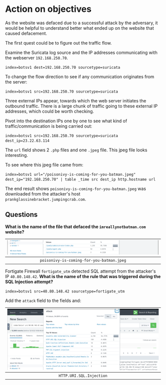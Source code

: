 # Action on objectives

As the website was defaced due to a successful attack by the adversary, it would be helpful to understand better 
what ended up on the website that caused defacement.

The first quest could be to figure out the traffic flow.

Examine the Suricata log source and the IP addresses communicating with the webserver `192.168.250.70`.

    index=botsv1 dest=192.168.250.70 sourcetype=suricata

To change the flow direction to see if any communication originates from the server:

    index=botsv1 src=192.168.250.70 sourcetype=suricata

Three external IPs appear, towards which the web server initiates the outbound traffic. There is a large chunk of 
traffic going to these external IP addresses, which could be worth checking.

Pivot into the destination IPs one by one to see what kind of traffic/communication is being carried out:

    index=botsv1 src=192.168.250.70 sourcetype=suricata dest_ip=23.22.63.114

The `url` field shows 2 `.php` files and one `.jpeg` file. This jpeg file looks interesting. 

To see where this jpeg file came from:

    index=botsv1 url="/poisonivy-is-coming-for-you-batman.jpeg" dest_ip="192.168.250.70" | table _time src dest_ip http.hostname url

The end result shows `poisonivy-is-coming-for-you-batman.jpeg` was downloaded from the attacker's host 
`prankglassinebracket.jumpingcrab.com`.

## Questions

**What is the name of the file that defaced the `imreallynotbatman.com` website?**

| ![image](../../_static/images/splunk-wayne10.png) |
|:-------------------------------------------------:|
|     `poisonivy-is-coming-for-you-batman.jpeg`     |

Fortigate Firewall `fortigate_utm` detected SQL attempt from the attacker's IP `40.80.148.42`. 
**What is the name of the rule that was triggered during the SQL Injection attempt?**

    index=botsv1 src=40.80.148.42 sourcetype=fortigate_utm

Add the `attack` field to the fields and:

| ![image](../../_static/images/splunk-wayne14.png) |
|:-------------------------------------------------:|
|             `HTTP.URI.SQL.Injection`              |



